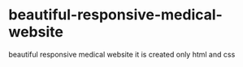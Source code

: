 # beautiful-responsive-medical-website
beautiful responsive medical website it is created only html and css

